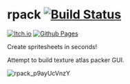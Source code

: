 # rpack [![Build Status](https://github.com/Leinnan/rpack/workflows/CI/badge.svg)](https://github.com/Leinnan/rpack/actions?workflow=CI)


[![Itch.io](https://img.shields.io/badge/Itch-%23FF0B34.svg?style=for-the-badge&logo=Itch.io&logoColor=white)](https://mevlyshkin.itch.io/rpack)
[![Github Pages](https://img.shields.io/badge/github%20pages-121013?style=for-the-badge&logo=github&logoColor=white)](http://rpack.mevlyshkin.com/)


Create spritesheets in seconds!

Attempt to build texture atlas packer GUI.

![rpack_p9ayUcVnzY](https://github.com/Leinnan/rpack/assets/13188195/289fb455-8ff0-4cbf-8830-b3be773b6a42)
